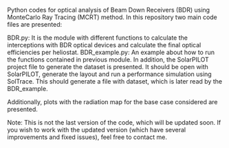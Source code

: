 Python codes for optical analysis of Beam Down Receivers (BDR) using MonteCarlo Ray Tracing (MCRT) method. In this repository two main code files are presented:

BDR.py: It is the module with different functions to calculate the interceptions with BDR optical devices and calculate the final optical efficiencies per heliostat.
BDR_example.py: An example about how to run the functions contained in previous module.
In addition, the SolarPILOT project file to generate the dataset is presented. It should be open with SolarPILOT, generate the layout and run a performance simulation using SolTrace. This should generate a file with dataset, which is later read by the BDR_example.

Additionally, plots with the radiation map for the base case considered are presented.

Note: This is not the last version of the code, which will be updated soon. If you wish to work with the updated version (which have several improvements and fixed issues), feel free to contact me.
